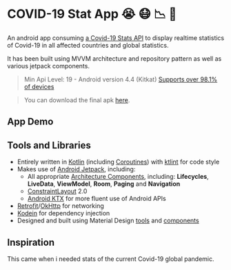 # COVID-19 Stat App :sob: :mask: :chart_with_downwards_trend: :iphone:
 An android app consuming [ a Covid-19 Stats API](http.lmao.ninja/api) to display realtime statistics of Covid-19 in all affected countries and global statistics.
 
 It has been built using MVVM architecture and repository pattern as well as various jetpack components.

 > Min Api Level: 19 - Android version 4.4 (Kitkat) [Supports over 98.1% of devices](https://developer.android.com/about/dashboards)

 > You can download the final apk [here](https://drive.google.com/file/d/1-3Yr31F5tYShllwkeKLrzsoZ9pdLs4DX/view?usp=sharing).

## App Demo


## Tools and Libraries

* Entirely written in [Kotlin](https://kotlinlang.org/) (including [Coroutines](https://kotlinlang.org/docs/reference/coroutines-overview.html)) with [ktlint](https://github.com/pinterest/ktlint) for code style
* Makes use of [Android Jetpack](https://developer.android.com/jetpack/), including:
  * All appropriate [Architecture Components](https://developer.android.com/jetpack/arch/), including: **Lifecycles**, **LiveData**, **ViewModel**, **Room**, **Paging** and **Navigation** 
  * [ConstraintLayout](https://developer.android.com/reference/androidx/constraintlayout/widget/ConstraintLayout) 2.0
  * [Android KTX](https://developer.android.com/kotlin/ktx) for more fluent use of Android APIs
* [Retrofit](https://square.github.io/retrofit/)/[OkHttp](https://square.github.io/okhttp/) for networking
* [Kodein](https://kodein.org/Kodein-DI/?6.5/android) for dependency injection
* Designed and built using Material Design [tools](https://material.io/tools/) and [components](https://material.io/develop/android/)



## Inspiration
This came when i needed stats of the current Covid-19 global pandemic.




